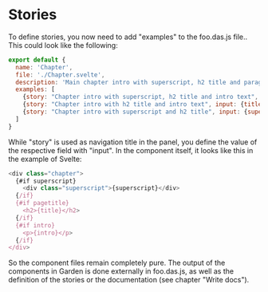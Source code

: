 # Stories

To define stories, you now need to add "examples" to the foo.das.js file.. This could look like the following:

```js
export default {
  name: 'Chapter',
  file: './Chapter.svelte',
  description: 'Main chapter intro with superscript, h2 title and paragraph.',
  examples: [
    {story: "Chapter intro with superscript, h2 title and intro text", input: {superscript: "Superscript", title: "This is the chapter title", intro: "This is the text. This is the text. This is the text. This is the text. This is the text."}},
    {story: "Chapter intro with h2 title and intro text", input: {title: "This is the chapter title", intro: "This is the text. This is the text. This is the text. This is the text. This is the text."}},
    {story: "Chapter intro with superscript and h2 title", input: {superscript: "Superscript", title: "This is the chapter title"}}
  ]
}
```

While "story" is used as navigation title in the panel, you define the value of the respective field with "input". In the component itself, it looks like this in the example of Svelte:

```js
<div class="chapter">
  {#if superscript}
    <div class="superscript">{superscript}</div>
  {/if}
  {#if pagetitle}
    <h2>{title}</h2>
  {/if}
  {#if intro}
    <p>{intro}</p>
  {/if}
</div>
```

So the component files remain completely pure. The output of the components in Garden is done externally in foo.das.js, as well as the definition of the stories or the documentation (see chapter "Write docs").
